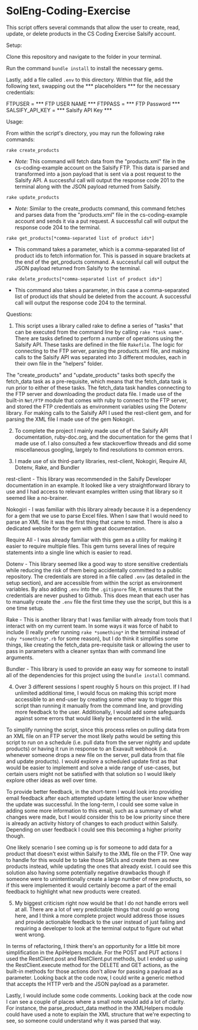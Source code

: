 # SolEng-Coding-Exercise

This script offers several commands that allow the user to create, read, update, or delete products in the CS Coding Exercise Salsify account.

Setup:

Clone this repository and navigate to the folder in your terminal.

Run the command `bundle install` to install the necessary gems.

Lastly, add a file called `.env` to this directory. Within that file, add the following text, swapping out the *** placeholders *** for the necessary credentials:

FTPUSER = *** FTP USER NAME ***
FTPPASS = *** FTP Password ***
SALSIFY_API_KEY = *** Salsify API Key ***

Usage:

From within the script's directory, you may run the following rake commands:

`rake create_products`

- *Note:* This command will fetch data from the "products.xml" file in the cs-coding-example account on the Salsify FTP. This data is parsed and transformed into a json payload that is sent via a post request to the Salsify API. A successful call will output the response code 201 to the terminal along with the JSON payload returned from Salsify.

`rake update_products`

- *Note:* Similar to the create_products command, this command fetches and parses data from the "products.xml" file in the cs-coding-example account and sends it via a put request. A successful call will output the response code 204 to the terminal.

`rake get_products[*comma-separated list of product ids*]`

- This command takes a parameter, which is a comma-separated list of product ids to fetch information for. This is passed in square brackets at the end of the get_products command. A successful call will output the JSON payload returned from Salsify to the terminal.

`rake delete_products[*comma-separated list of product ids*]`

- This command also takes a parameter, in this case a comma-separated list of product ids that should be deleted from the account. A successful call will output the response code 204 to the terminal.

Questions:

1) This script uses a library called rake to define a series of "tasks" that can be executed from the command line by calling `rake *task name*`. There are tasks defined to perform a number of operations using the Salsify API. These tasks are defined in the file `Rakefile`. The logic for connecting to the FTP server, parsing the products.xml file, and making calls to the Salsify API was separated into 3 different modules, each in their own file in the "helpers" folder.

The "create_products" and "update_products" tasks both specify the fetch_data task as a pre-requisite, which means that the fetch_data task is run prior to either of these tasks. The fetch_data task handles connecting to the FTP server and downloading the product data file. I made use of the built-in `Net/FTP` module that comes with ruby to connect to the FTP server, and stored the FTP credentials as environment variables using the Dotenv library. For making calls to the Salsify API I used the rest-client gem, and for parsing the XML file I made use of the gem Nokogiri.

2) To complete the project I mainly made use of of the Salsify API documentation, ruby-doc.org, and the documentation for the gems that I made use of. I also consulted a few stackoverflow threads and did some miscellaneous googling, largely to find resolutions to common errors.

3) I made use of six third-party libraries, rest-client, Nokogiri, Require All, Dotenv, Rake, and Bundler

rest-client - This library was recommended in the Salsify Developer documentation in an example. It looked like a very straightforward library to use and I had access to relevant examples written using that library so it seemed like a no-brainer.

Nokogiri - I was familiar with this library already because it is a dependency for a gem that we use to parse Excel files. When I saw that I would need to parse an XML file it was the first thing that came to mind. There is also a dedicated website for the gem with great documentation.

Require All - I was already familiar with this gem as a utility for making it easier to require multiple files. This gem turns several lines of require statements into a single line which is easier to read.

Dotenv - This library seemed like a good way to store sensitive credentials while reducing the risk of them being accidentally committed to a public repository. The credentials are stored in a file called `.env` (as detailed in the setup section), and are accessible from within the script as environment variables. By also adding `.env` into the `.gitignore` file, it ensures that the credentials are never pushed to Github. This does mean that each user has to manually create the `.env` file the first time they use the script, but this is a one time setup.

Rake - This is another library that I was familiar with already from tools that I interact with on my current team. In some ways it was force of habit to include (I really prefer running `rake *something*` in the terminal instead of `ruby *something*.rb` for some reason), but I do think it simplifies some things, like creating the fetch_data pre-requisite task or allowing the user to pass in parameters with a cleaner syntax than with command line arguments.

Bundler - This library is used to provide an easy way for someone to install all of the dependencies for this project using the `bundle install` command.

4) Over 3 different sessions I spent roughly 5 hours on this project. If I had unlimited additional time, I would focus on making this script more accessible to an end-user by creating some other way to trigger this script than running it manually from the command line, and providing more feedback to the user. Additionally, I would add some safeguards against some errors that would likely be encountered in the wild.

To simplify running the script, since this process relies on pulling data from an XML file on an FTP server the most likely paths would be setting this script to run on a schedule (i.e. pull data from the server nightly and update products) or having it run in response to an Exavault webhook (i.e. whenever someone drops a new file on the server, pull data from that file and update products). I would explore a scheduled update first as that would be easier to implement and solve a wide range of use-cases, but certain users might not be satisfied with that solution so I would likely explore other ideas as well over time.

To provide better feedback, in the short-term I would look into providing email feedback after each attempted update letting the user know whether the update was successful. In the long-term, I could see some value in adding some more information to this email, such as a summary of what changes were made, but I would consider this to be low priority since there is already an activity history of changes to each product within Salsify. Depending on user feedback I could see this becoming a higher priority though.

One likely scenario I see coming up is for someone to add data for a product that doesn't exist within Salsify to the XML file on the FTP. One way to handle for this would be to take those SKUs and create them as new products instead, while updating the ones that already exist. I could see this solution also having some potentially negative drawbacks though if someone were to unintentionally create a large number of new products, so if this were implemented it would certainly become a part of the email feedback to highlight what new products were created.

5) My biggest criticism right now would be that I do not handle errors well at all. There are a lot of very predictable things that could go wrong here, and I think a more complete project would address those issues and provide actionable feedback to the user instead of just failing and requiring a developer to look at the terminal output to figure out what went wrong.

In terms of refactoring, I think there's an opportunity for a little bit more simplification in the ApiHelpers module. For the POST and PUT actions I used the RestClient.post and RestClient.put methods, but I ended up using the RestClient.execute method for the DELETE and GET actions, as the built-in methods for those actions don't allow for passing a payload as a parameter. Looking back at the code now, I could write a generic method that accepts the HTTP verb and the JSON payload as a parameter.

Lastly, I would include some code comments. Looking back at the code now I can see a couple of places where a small note would add a lot of clarity. For instance, the parse_product_data method in the XMLHelpers module could have used a note to explain the XML structure that we're expecting to see, so someone could understand why it was parsed that way.

